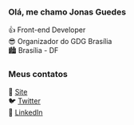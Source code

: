 ### Olá, me chamo Jonas Guedes

👍 Front-end Developer <br>
😎 Organizador do GDG Brasília <br>
🏙️ Brasília - DF

### Meus contatos

🔗 [Site](https://jonasguedes.com) <br>
🐦 [Twitter](https://twitter.com/devjonasguedes) <br>
💼 [LinkedIn](https://www.linkedin.com/in/devjonasguedes/) <br>
